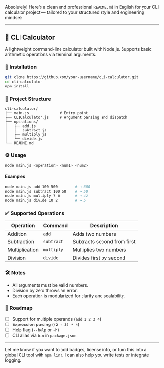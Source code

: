 Absolutely! Here's a clean and professional `README.md` in English for your CLI calculator project — tailored to your structured style and engineering mindset:

---

## 🧮 CLI Calculator

A lightweight command-line calculator built with Node.js. Supports basic arithmetic operations via terminal arguments.

### 🚀 Installation

```bash
git clone https://github.com/your-username/cli-calculator.git
cd cli-calculator
npm install
```

### 📁 Project Structure

```
cli-calculator/
├── main.js              # Entry point
├── CLICalculator.js     # Argument parsing and dispatch
├── operations/
│   ├── add.js
│   ├── subtract.js
│   ├── multiply.js
│   └── divide.js
└── README.md
```

### ⚙️ Usage

```bash
node main.js <operation> <num1> <num2>
```

#### Examples

```bash
node main.js add 100 500        # → 600
node main.js subtract 100 50    # → 50
node main.js multiply 7 6       # → 42
node main.js divide 10 2        # → 5
```

### ✅ Supported Operations

| Operation   | Command     | Description                  |
|-------------|-------------|------------------------------|
| Addition    | `add`       | Adds two numbers             |
| Subtraction | `subtract`  | Subtracts second from first  |
| Multiplication | `multiply` | Multiplies two numbers     |
| Division    | `divide`    | Divides first by second      |

### 🛠 Notes

- All arguments must be valid numbers.
- Division by zero throws an error.
- Each operation is modularized for clarity and scalability.

### 📌 Roadmap

- [ ] Support for multiple operands (`add 1 2 3 4`)
- [ ] Expression parsing (`(2 + 3) * 4`)
- [ ] Help flag (`--help` or `-h`)
- [ ] CLI alias via `bin` in `package.json`

---

Let me know if you want to add badges, license info, or turn this into a global CLI tool with `npm link`. I can also help you write tests or integrate logging.